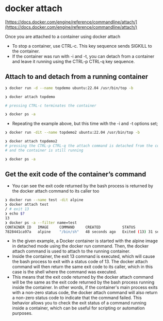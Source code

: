 # docker attach

[https://docs.docker.com/engine/reference/commandline/attach/](https://docs.docker.com/engine/reference/commandline/attach/)

Once you are attached to a container using docker attach
- To stop a container, use CTRL-c. This key sequence sends SIGKILL to the container.
- If the container was run with -i and -t, you can detach from a container and leave it running using the CTRL-p CTRL-q key sequence.
## Attach to and detach from a running container

```bash
❯ docker run -d --name topdemo ubuntu:22.04 /usr/bin/top -b

❯ docker attach topdemo

# pressing CTRL-c terminates the container

❯ docker ps -a
```

- Repeating the example above, but this time with the -i and -t options set;

```bash
❯ docker run -dit --name topdemo2 ubuntu:22.04 /usr/bin/top -b

❯ docker attach topdemo2
# pressing the CTRL-p CTRL-q the attach command is detached from the container
# and the container is still running

❯ docker ps -a 
```


## Get the exit code of the container’s command

- You can see the exit code returned by the bash process is returned by the docker attach command to its caller too

```bash
❯ docker run --name test -dit alpine
❯ docker attach test
/ # exit 13
❯ echo $?
13
❯ docker ps -a --filter name=test
CONTAINER ID   IMAGE     COMMAND     CREATED          STATUS                       PORTS     NAMES
7828441ca97a   alpine    "/bin/sh"   48 seconds ago   Exited (13) 31 seconds ago             test

```

- In the given example, a Docker container is started with the alpine image in detached mode using the docker run command. Then, the docker attach command is used to attach to the running container.
- Inside the container, the exit 13 command is executed, which will cause the bash process to exit with a status code of 13. The docker attach command will then return the same exit code to its caller, which in this case is the shell where the command was executed.
- This means that the exit code returned by the docker attach command will be the same as the exit code returned by the bash process running inside the container. In other words, if the container's main process exits with a non-zero status code, the docker attach command will also return a non-zero status code to indicate that the command failed. This behavior allows you to check the exit status of a command running inside a container, which can be useful for scripting or automation purposes.
